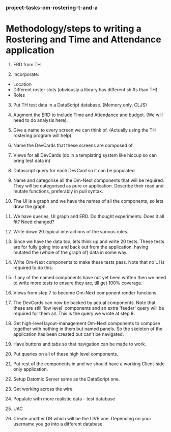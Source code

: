 ### project-tasks-om-rostering-t-and-a

# Methodology/steps to writing a Rostering and Time and Attendance application 

1. ERD from TH

2. Incorporate: 
  * Location 
  * Different roster slots (obviously a library has different shifts than TH) 
  * Roles 

3. Put TH test data in a DataScript database. (Memory only, CLJS)

4. Augment the ERD to include Time and Attendance and budget. (We will need to do analysis here).

5. Give a name to every screen we can think of. (Actually using the TH rostering program will help).

6. Name the DevCards that these screens are composed of.

7. Views for all DevCards (do in a templating system like hiccup so can bring test data in)

8. Datascript query for each DevCard so it can be populated

9. Name and categorise all the Om-Next components that will be required. They will be categorised as pure or application. Describe their read and mutate functions, preferably in pull syntax.

10. The UI is a graph and we have the names of all the components, so lets draw the graph.

11. We have queries, UI graph and ERD. Do thought experiments. Does it all fit? Need changed?

12. Write down 20 typical interactions of the various roles.

13. Since we have the data too, lets think up and write 20 tests. These tests are for fully going into and back out from the application, having mutated the (whole of the graph of) data in some way.

14. Write Om-Next components to make these tests pass. Note that no UI is required to do this.

15. If any of the named components have not yet been written then we need to write more tests to ensure they are, till get 100% coverage.

16. Views from step 7 to become Om-Next component render functions.

17. The DevCards can now be backed by actual components. Note that these are still 'low level' components and an extra 'feeder' query will be required for them all. This is the query we wrote at step 8.

18. Get high-level layout-management Om-Next components to compose together with nothing in them but named panels. So the skeleton of the application has been created but can't be navigated.

19. Have buttons and tabs so that navigation can be made to work.

20. Put queries on all of these high level components.

21. Put rest of the components in and we should have a working Client-side only application.

22. Setup Datomic Server same as the DataScript one.

23. Get working across the wire.

24. Populate with more realistic data - test database

25. UAC

26. Create another DB which will be the LIVE one. Depending on your username you go into a different database. 




